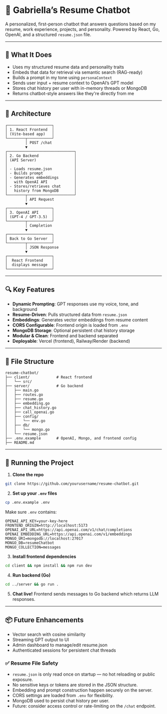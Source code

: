 # 🤖 Gabriella’s Resume Chatbot

A personalized, first-person chatbot that answers questions based on my resume, work experience, projects, and personality. Powered by React, Go, OpenAI, and a structured `resume.json` file.

---

## 🧠 What It Does

- Uses my structured resume data and personality traits
- Embeds that data for retrieval via semantic search (RAG-ready)
- Builds a prompt in my tone using `personaContext`
- Sends user input + resume context to OpenAI’s GPT model
- Stores chat history per user with in-memory threads or MongoDB
- Returns chatbot-style answers like they're directly from me

---

## 🧱 Architecture

```
┌────────────────────┐
│ 1. React Frontend  │
│ (Vite-based app)   │
└────────┬───────────┘
         │ POST /chat
         ▼
┌──────────────────────────────┐
│ 2. Go Backend                │
│ (API Server)                 │
│                              │
│ - Loads resume.json          │
│ - Builds prompt              │
│ - Generates embeddings       │
│   with OpenAI API            │
│ - Stores/retrieves chat      │
│   history from MongoDB       │
└────────┬─────────────────────┘
         │ API Request
         ▼
┌────────────────────┐
│ 3. OpenAI API      │
│ (GPT-4 / GPT-3.5)  │
└────────┬───────────┘
         │ Completion
         ▼
┌────────────────────┐
│ Back to Go Server  │
└────────┬───────────┘
         │ JSON Response
         ▼
┌────────────────────┐
│  React Frontend    │
│  displays message  │
└────────────────────┘
```

---

## 🔍 Key Features

- **Dynamic Prompting**: GPT responses use my voice, tone, and background
- **Resume-Driven**: Pulls structured data from `resume.json`
- **Embeddings**: Generates vector embeddings from resume content
- **CORS Configurable**: Frontend origin is loaded from `.env`
- **MongoDB Storage**: Optional persistent chat history storage
- **Modular & Clean**: Frontend and backend separated
- **Deployable**: Vercel (frontend), Railway/Render (backend)

---

## 📁 File Structure

```
resume-chatbot/
├── client/            # React frontend
│   └── src/
├── server/            # Go backend
│   ├── main.go
│   ├── routes.go
│   ├── resume.go
│   ├── embedding.go
│   ├── chat_history.go
│   ├── call_openai.go
│   ├── config/
│   │   └── env.go
│   ├── db/
│   │   └── mongo.go
│   └── resume.json
├── .env.example       # OpenAI, Mongo, and frontend config
├── README.md
```

---

## 🚀 Running the Project

1. **Clone the repo**

```bash
git clone https://github.com/yourusername/resume-chatbot.git
```

2. **Set up your `.env` files**

```bash
cp .env.example .env
```

Make sure `.env` contains:

```env
OPENAI_API_KEY=your-key-here
FRONTEND_ORIGIN=http://localhost:5173
OPENAI_API_URL=https://api.openai.com/v1/chat/completions
OPENAI_EMBEDDING_URL=https://api.openai.com/v1/embeddings
MONGO_URI=mongodb://localhost:27017
MONGO_DB=resumeChatbot
MONGO_COLLECTION=messages
```

3. **Install frontend dependencies**

```bash
cd client && npm install && npm run dev
```

4. **Run backend (Go)**

```bash
cd ../server && go run .
```

5. **Chat live!** Frontend sends messages to Go backend which returns LLM responses.

---

## 📦 Future Enhancements

- Vector search with cosine similarity
- Streaming GPT output to UI
- Admin dashboard to manage/edit resume.json
- Authenticated sessions for persistent chat threads

### ✅ Resume File Safety

- `resume.json` is only read once on startup — no hot reloading or public exposure.
- No sensitive keys or tokens are stored in the JSON structure.
- Embedding and prompt construction happen securely on the server.
- CORS settings are loaded from `.env` for flexibility.
- MongoDB used to persist chat history per user.
- Future: consider access control or rate-limiting on the `/chat` endpoint.
